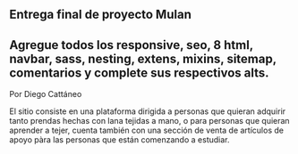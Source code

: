 ## Entrega final de proyecto Mulan
## Agregue todos los responsive, seo, 8 html, navbar, sass, nesting, extens, mixins, sitemap, comentarios y complete sus respectivos alts.


Por Diego Cattáneo

El sitio consiste en una plataforma dirigida a personas que quieran adquirir tanto prendas hechas con lana tejidas a mano,
o para personas que quieran aprender a tejer, cuenta también con una sección de venta de artículos de apoyo pàra las personas que están comenzando a estudiar.  